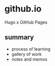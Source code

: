 # github.io
Hugo x GitHub Pages

## summary
- process of learning
- gallery of work
- notes and memos

